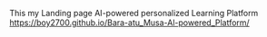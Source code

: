 This my Landing page AI-powered personalized Learning Platform
https://boy2700.github.io/Bara-atu_Musa-Al-powered_Platform/
